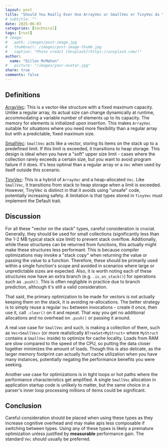 ```yaml
---
layout: post
title: "Should You Really Ever Use ArrayVec or SmallVec or TinyVec As Your Go To Vec?"
# subtitle: ""
date: 2025-06-03
categories: [technical]
tags: [rust]
# image:
#   path: /images/post-image.jpg
#   thumbnail: /images/post-image-thumb.jpg
#   caption: "Photo credit [Unsplash](https://unsplash.com/)"
author:
  name: "Dillon McMahon"
#   picture: "/images/your-avatar.jpg"
share: true
comments: false
---
```


## Definitions

[ArrayVec](https://crates.io/crates/arrayvec): This is a vector-like structure with a fixed maximum capacity. Unlike a regular array, its actual size can change dynamically at runtime, accommodating a variable number of elements up to its capacity. The memory for elements is initialized upon insertion. This makes `ArrayVec` suitable for situations where you need more flexibility than a regular array but with a predictable, fixed maximum size.

[SmallVec](https://crates.io/crates/smallvec): `SmallVec` acts like a vector, storing its items on the stack up to a predefined limit. If this limit is exceeded, it transitions to heap storage. This design is ideal when you have a "soft" upper size limit - cases where the collection rarely exceeds a certain size, but you want to avoid program failure if it does. It's less optimal than a regular array or a `Vec` when used by itself outside this scenario.

[TinyVec](https://crates.io/crates/tinyvec): This is a hybrid of `ArrayVec` and a heap-allocated `Vec`. Like `SmallVec`, it transitions from stack to heap storage when a limit is exceeded. However, TinyVec is distinct in that it avoids using "unsafe" code, potentially increasing safety. A limitation is that types stored in `TinyVec` must implement the Default trait.

## Discussion

For all these "vector on the stack" types, careful consideration is crucial. Generally, they should be used for small collections (significantly less than the 1-2 MB typical stack size limit) to prevent stack overflow. Additionally, while these structures can be returned from functions, this actually might make these structures less performant. This is because compiler optimizations may invoke a "stack copy" when returning the value or passing the value to a function. Therefore, these should be primarily used within a single function's scope and avoided in scenarios where large or unpredictable sizes are expected. Also, it is worth noting each of these structures now have an extra branch (e.g. `.is_on_stack()`) for operations such as `.push()`. This is often negligible in practice due to branch prediction, although it's still a valid consideration.

That said, the primary optimization to be made for vectors is not actually keeping them on the stack, it is avoiding re-allocations. The better strategy is to simply reuse a regular `Vec` between invocations - create it once, then use it, call `.clear()` on it and repeat. That way you get no additional allocations and no overhead on `.push()` or passing it around.

A real use case for `SmallVec` and such, is making a collection of them, such as `Vec<SmallVec>` (or more realistically `BTreeSet<MyStruct>` where `MyStruct` contains a `SmallVec` inside) to optimize for cache locality. Loads from RAM are slow compared to the speed of the CPU, so putting the data closer together minimizes the amount of loads. Though this is also delicate, as the larger memory footprint can actually hurt cache utilization when you have many instances, potentially negating the performance benefits you were seeking.

Another use case for optimizations is in tight loops or hot paths where the performance characteristics get amplified. A single `SmallVec` allocation in application startup code is unlikely to matter, but the same choice in a parser's inner loop processing millions of items could be significant.

## Conclusion

Careful consideration should be placed when using these types as they increase cognitive overhead and may make apis less composable if switching between types. Using any of these types is likely a premature optimization unless justified by **measurable** performance gain. The standard `Vec` should usually be preferred.